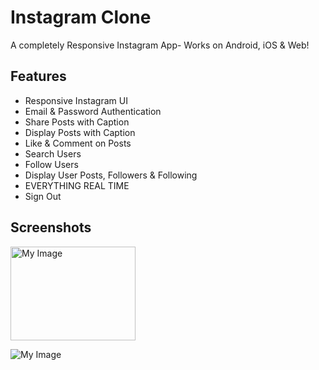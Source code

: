# Instagram Clone

A completely Responsive Instagram App- Works on Android, iOS & Web!

## Features
* Responsive Instagram UI
* Email & Password Authentication
* Share Posts with Caption
* Display Posts with Caption
* Like & Comment on Posts
* Search Users
* Follow Users
* Display User Posts, Followers & Following
* EVERYTHING REAL TIME
* Sign Out

## Screenshots
<img src="images/my_image.png" alt="My Image" width="200" height="150">

![My Image](C:\Users\srajal\Desktop\Screenshot_1694856137.png)



